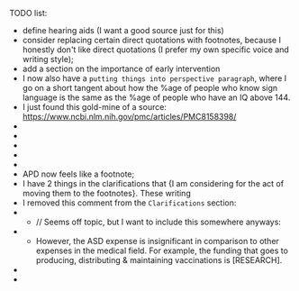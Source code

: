 TODO list:
* define hearing aids (I want a good source just for this)
* consider replacing certain direct quotations with footnotes, because I honestly don't like direct quotations (I prefer my own specific voice and writing style);
* add a section on the importance of early intervention
* I now also have a `putting things into perspective paragraph`, where I go on a short tangent about how the %age of people who know sign language is the same as the %age of people who have an IQ above 144.
* I just found this gold-mine of a source: https://www.ncbi.nlm.nih.gov/pmc/articles/PMC8158398/
* 
* 
* 
* 
* 
* APD now feels like a footnote;
* I have 2 things in the clarifications that {I am considering for the act of moving them to the footnotes}. These writing
* I removed this comment from the `Clarifications` section:
* * // Seems off topic, but I want to include this somewhere anyways:
* * However, the ASD expense is insignificant in comparison to other expenses in the medical field. For example, the funding that goes to producing, distributing & maintaining vaccinations is [RESEARCH].
* 
* 




